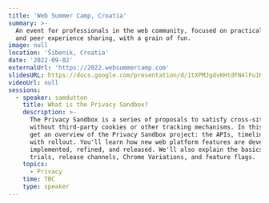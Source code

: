 ```yaml
---
title: 'Web Summer Camp, Croatia'
summary: >-
  An event for professionals in the web community, focused on practical learning
  and peer experience sharing, with a grain of fun.
image: null
location: 'Šibenik, Croatia'
date: '2022-09-02'
externalUrl: 'https://2022.websummercamp.com'
slidesURL: https://docs.google.com/presentation/d/1tXPMJgdvKHtdFN4lFu1K5hm6NjiayDg_l703YIo4Evc/edit?resourcekey=0-PRdLpkzhdYDMeAef0fP9NQ
videoUrl: null
sessions:
  - speaker: samdutton
    title: What is the Privacy Sandbox?
    description: >-
      The Privacy Sandbox is a series of proposals to satisfy cross-site use cases
      without third-party cookies or other tracking mechanisms. In this session, you'll
      get an overview of the Privacy Sandbox project: the APIs, timeline, and progress
      with rollout. You'll learn how new web platform features are developed,
      implemented, refined, and released. We'll also explain the basics of origin
      trials, release channels, Chrome Variations, and feature flags.
    topics:
      - Privacy
    time: TBC
    type: speaker
---
```

